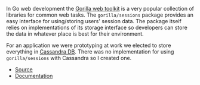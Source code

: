 In Go web development the [Gorilla web toolkit][gorilla] is a very popular
collection of libraries for common web tasks. The `gorilla/sessions` package
provides an easy interface for using/storing users' session data. The package
itself relies on implementations of its storage interface so developers can
store the data in whatever place is best for their environment.

For an application we were prototyping at work we elected to store everything
in [Cassandra DB][cassandra]. There was no implementation for using
`gorilla/sessions` with Cassandra so I created one.

* [Source][github]
* [Documentation][documentation]

[gorilla]: http://www.gorillatoolkit.org/
[cassandra]: http://cassandra.apache.org/
[github]: https://github.com/jcbwlkr/cqlstore
[documentation]: https://godoc.org/github.com/jcbwlkr/cqlstore

